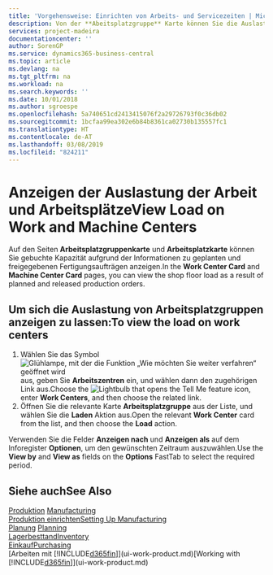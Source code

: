 ```yaml
---
title: 'Vorgehensweise: Einrichten von Arbeits- und Servicezeiten | Microsoft Docs'
description: Von der **Abeitsplatzgruppe** Karte können Sie die Auslastung der Arbeitsplatzgruppen aufgrund der freigegebenen Fertigungsaufträgen anzeigen.
services: project-madeira
documentationcenter: ''
author: SorenGP
ms.service: dynamics365-business-central
ms.topic: article
ms.devlang: na
ms.tgt_pltfrm: na
ms.workload: na
ms.search.keywords: ''
ms.date: 10/01/2018
ms.author: sgroespe
ms.openlocfilehash: 5a740651cd2413415076f2a29726793f0c36db02
ms.sourcegitcommit: 1bcfaa99ea302e6b84b8361ca02730b135557fc1
ms.translationtype: HT
ms.contentlocale: de-AT
ms.lasthandoff: 03/08/2019
ms.locfileid: "824211"
---
```

# <a name="view-load-on-work-and-machine-centers"></a><span data-ttu-id="1f59a-103">Anzeigen der Auslastung der Arbeit und Arbeitsplätze</span><span class="sxs-lookup"><span data-stu-id="1f59a-103">View Load on Work and Machine Centers</span></span>
<span data-ttu-id="1f59a-104">Auf den Seiten **Arbeitsplatzgruppenkarte** und **Arbeitsplatzkarte** können Sie gebuchte Kapazität aufgrund der Informationen zu geplanten und freigegebenen Fertigungsaufträgen anzeigen.</span><span class="sxs-lookup"><span data-stu-id="1f59a-104">In the **Work Center Card** and **Machine Center Card** pages, you can view the shop floor load as a result of planned and released production orders.</span></span>    

## <a name="to-view-the-load-on-work-centers"></a><span data-ttu-id="1f59a-105">Um sich die Auslastung von Arbeitsplatzgruppen anzeigen zu lassen:</span><span class="sxs-lookup"><span data-stu-id="1f59a-105">To view the load on work centers</span></span>  
1.  <span data-ttu-id="1f59a-106">Wählen Sie das Symbol ![Glühlampe, mit der die Funktion „Wie möchten Sie weiter verfahren“ geöffnet wird](media/ui-search/search_small.png "Wie möchten Sie weiter verfahren?") aus, geben Sie **Arbeitszentren** ein, und wählen dann den zugehörigen Link aus.</span><span class="sxs-lookup"><span data-stu-id="1f59a-106">Choose the ![Lightbulb that opens the Tell Me feature](media/ui-search/search_small.png "Tell me what you want to do") icon, enter **Work Centers**, and then choose the related link.</span></span>  
2.  <span data-ttu-id="1f59a-107">Öffnen Sie die relevante Karte **Arbeitsplatzgruppe** aus der Liste, und wählen Sie die **Laden** Aktion aus.</span><span class="sxs-lookup"><span data-stu-id="1f59a-107">Open the relevant **Work Center** card from the list, and then choose the **Load** action.</span></span>  

<span data-ttu-id="1f59a-108">Verwenden Sie die Felder **Anzeigen nach** und **Anzeigen als** auf dem Inforegister **Optionen**, um den gewünschten Zeitraum auszuwählen.</span><span class="sxs-lookup"><span data-stu-id="1f59a-108">Use the **View by** and **View as** fields on the **Options** FastTab to select the required period.</span></span>  

## <a name="see-also"></a><span data-ttu-id="1f59a-109">Siehe auch</span><span class="sxs-lookup"><span data-stu-id="1f59a-109">See Also</span></span>  
<span data-ttu-id="1f59a-110">[Produktion](production-manage-manufacturing.md)  </span><span class="sxs-lookup"><span data-stu-id="1f59a-110">[Manufacturing](production-manage-manufacturing.md)  </span></span>  
[<span data-ttu-id="1f59a-111">Produktion einrichten</span><span class="sxs-lookup"><span data-stu-id="1f59a-111">Setting Up Manufacturing</span></span>](production-configure-production-processes.md)  
<span data-ttu-id="1f59a-112">[Planung](production-planning.md)    </span><span class="sxs-lookup"><span data-stu-id="1f59a-112">[Planning](production-planning.md)    </span></span>  
[<span data-ttu-id="1f59a-113">Lagerbesttand</span><span class="sxs-lookup"><span data-stu-id="1f59a-113">Inventory</span></span>](inventory-manage-inventory.md)  
[<span data-ttu-id="1f59a-114">Einkauf</span><span class="sxs-lookup"><span data-stu-id="1f59a-114">Purchasing</span></span>](purchasing-manage-purchasing.md)  
<span data-ttu-id="1f59a-115">[Arbeiten mit [!INCLUDE[d365fin](includes/d365fin_md.md)]](ui-work-product.md)</span><span class="sxs-lookup"><span data-stu-id="1f59a-115">[Working with [!INCLUDE[d365fin](includes/d365fin_md.md)]](ui-work-product.md)</span></span>
